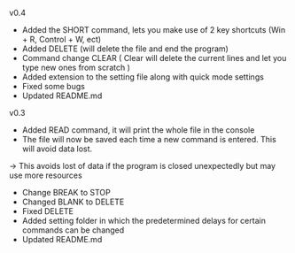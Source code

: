 v0.4
- Added the SHORT command, lets you make use of 2 key shortcuts (Win + R, Control + W, ect)
- Added DELETE (will delete the file and end the program)
- Command change CLEAR ( Clear will delete the current lines and let you type new ones from scratch )
- Added extension to the setting file along with quick mode settings
- Fixed some bugs
- Updated README.md

v0.3
- Added READ command, it will print the whole file in the console
- The file will now be saved each time a new command is entered. This will avoid data lost.

 -> This avoids lost of data if the program is closed unexpectedly but may use more resources
- Change BREAK to STOP
- Changed BLANK to DELETE
- Fixed DELETE
- Added setting folder in which the predetermined delays for certain commands can be changed
- Updated README.md